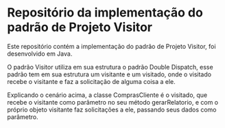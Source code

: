 # Repositório da implementação do padrão de Projeto Visitor

Este repositório contém a implementação do padrão de Projeto Visitor, foi desenvolvido em Java.

O padrão Visitor utiliza em sua estrutura o padrão Double Dispatch, esse padrão tem em sua estrutura um visitante e um visitado, onde o visitado recebe o visitante e faz a solicitação de alguma coisa a ele.

Explicando o cenário acima, a classe ComprasCliente é o visitado, que recebe o visitante como parâmetro no seu método gerarRelatorio, e com o próprio objeto visitante faz solicitações a ele, passando seus dados como parâmetro.